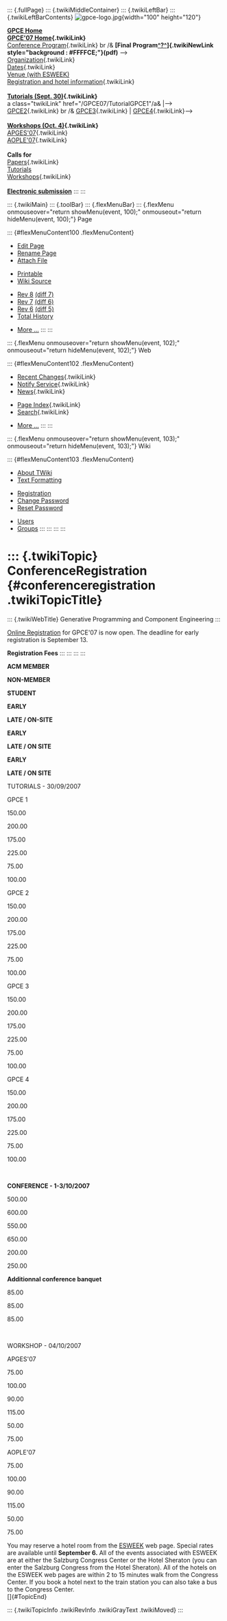 ::: {.fullPage}
::: {.twikiMiddleContainer}
::: {.twikiLeftBar}
::: {.twikiLeftBarContents}
![gpce-logo.jpg](../pub/GPCE07/WebLeftBar/gpce-logo.jpg){width="100"
height="120"}

**[GPCE Home](http://www.gpce.org/)**\
**[GPCE\'07 Home](WebHome){.twikiLink}**\
[Conference Program](ConferenceProgram){.twikiLink} br /& **[Final
Program[^?^](/edit/GPCE07/PubGPCE07WebHomeGpceProgrampdf?topicparent=GPCE07.ConferenceRegistration)]{.twikiNewLink
style="background : #FFFFCE;"}(pdf)** \--\>\
[Organization](ConferenceOrganization){.twikiLink}\
[Dates](ImportantDates){.twikiLink}\
[Venue (with
ESWEEK)](http://www.ida.liu.se/conferences/codes/esweek/venue.shtml)\
[Registration and hotel
information](ConferenceRegistration){.twikiLink}\
\
**[Tutorials (Sept. 30)](GpceTutorials){.twikiLink}**\
a class=\"twikiLink\" href=\"/GPCE07/TutorialGPCE1\"/a& \|\--\>
[GPCE2](TutorialGPCE2){.twikiLink} br /&
[GPCE3](/GPCE07/TutorialGPCE3){.twikiLink} \|
[GPCE4](/GPCE07/TutorialGPCE4){.twikiLink}\--\>\
\
**[Workshops (Oct. 4)](GpceWorkshops){.twikiLink}**\
[APGES\'07](APGES07){.twikiLink}\
[AOPLE\'07](AOPLE07){.twikiLink}\
\
**Calls for**\
[Papers](CallForPapers){.twikiLink}\
[Tutorials](http://resource-aware.org/twiki/bin/view/GPCE07/CallForTutorials)\
[Workshops](CallForWorkshops){.twikiLink}\
\
**[Electronic
submission](http://www.easychair.org/conferences/?conf=GPCE07)**
:::
:::

::: {.twikiMain}
::: {.toolBar}
::: {.flexMenuBar}
::: {.flexMenu onmouseover="return showMenu(event, 100);" onmouseout="return hideMenu(event, 100);"}
Page

::: {#flexMenuContent100 .flexMenuContent}
-   [Edit
    Page](http://www.program-transformation.org/edit/GPCE07/ConferenceRegistration?t=1536828008)
-   [Rename
    Page](http://www.program-transformation.org/rename/GPCE07/ConferenceRegistration)
-   [Attach
    File](http://www.program-transformation.org/attach/GPCE07/ConferenceRegistration)

<!-- -->

-   [Printable](http://www.program-transformation.org/view/GPCE07/ConferenceRegistration?skin=print.pattern)
-   [Wiki
    Source](http://www.program-transformation.org/view/GPCE07/ConferenceRegistration?skin=text&raw=on&contenttype=text/plain)

<!-- -->

-   [Rev
    8](http://www.program-transformation.org/view/GPCE07/ConferenceRegistration?rev=1.8)
    [(diff 7)](http://www.program-transformation.org/rdiff/GPCE07/ConferenceRegistration?rev1=1.8&rev2=1.7)
-   [Rev
    7](http://www.program-transformation.org/view/GPCE07/ConferenceRegistration?rev=1.7)
    [(diff 6)](http://www.program-transformation.org/rdiff/GPCE07/ConferenceRegistration?rev1=1.7&rev2=1.6)
-   [Rev
    6](http://www.program-transformation.org/view/GPCE07/ConferenceRegistration?rev=1.6)
    [(diff 5)](http://www.program-transformation.org/rdiff/GPCE07/ConferenceRegistration?rev1=1.6&rev2=1.5)
-   [Total
    History](http://www.program-transformation.org/rdiff/GPCE07/ConferenceRegistration)

<!-- -->

-   [More
    \...](http://www.program-transformation.org/oops/GPCE07/ConferenceRegistration?template=oopsmore&param1=1.8&param2=1.8)
:::
:::

::: {.flexMenu onmouseover="return showMenu(event, 102);" onmouseout="return hideMenu(event, 102);"}
Web

::: {#flexMenuContent102 .flexMenuContent}
-   [Recent Changes](WebChanges){.twikiLink}
-   [Notify Service](WebNotify){.twikiLink}
-   [News](WebNews){.twikiLink}

<!-- -->

-   [Page Index](WebIndex){.twikiLink}
-   [Search](WebSearch){.twikiLink}

<!-- -->

-   [More
    \...](http://www.program-transformation.org/oops/GPCE07/ConferenceRegistration?template=oopsmore&param1=1.8&param2=1.8)
:::
:::

::: {.flexMenu onmouseover="return showMenu(event, 103);" onmouseout="return hideMenu(event, 103);"}
Wiki

::: {#flexMenuContent103 .flexMenuContent}
-   [About
    TWiki](http://www.program-transformation.org/view/TWiki/WebHome)
-   [Text
    Formatting](http://www.program-transformation.org/view/TWiki/TextFormattingRules)

<!-- -->

-   [Registration](http://www.program-transformation.org/view/TWiki/TWikiRegistration)
-   [Change
    Password](http://www.program-transformation.org/view/TWiki/ChangePassword)
-   [Reset
    Password](http://www.program-transformation.org/view/TWiki/ResetPassword)

<!-- -->

-   [Users](http://www.program-transformation.org/view/Main/TWikiUsers)
-   [Groups](http://www.program-transformation.org/view/Main/TWikiGroups)
:::
:::
:::
:::

::: {.twikiTopic}
ConferenceRegistration {#conferenceregistration .twikiTopicTitle}
======================

::: {.twikiWebTitle}
Generative Programming and Component Engineering
:::

[Online Registration](http://www.regonline.com/GPCE) for GPCE\'07 is now
open. The deadline for early registration is September 13.

**Registration Fees**
:::
:::
:::
:::

**ACM MEMBER**

**NON-MEMBER**

**STUDENT**

**EARLY**

**LATE / ON-SITE**

**EARLY**

**LATE / ON SITE**

**EARLY**

**LATE / ON SITE**

TUTORIALS - 30/09/2007

GPCE 1

150.00

200.00

175.00

225.00

75.00

100.00

GPCE 2

150.00

200.00

175.00

225.00

75.00

100.00

GPCE 3

150.00

200.00

175.00

225.00

75.00

100.00

GPCE 4

150.00

200.00

175.00

225.00

75.00

100.00

 

**CONFERENCE - 1-3/10/2007**

500.00

600.00

550.00

650.00

200.00

250.00

**Additionnal conference banquet**

85.00

85.00

85.00

 

WORKSHOP - 04/10/2007

APGES\'07

75.00

100.00

90.00

115.00

50.00

75.00

AOPLE\'07

75.00

100.00

90.00

115.00

50.00

75.00

You may reserve a hotel room from the [ESWEEK](http://www.esweek.org/)
web page. Special rates are available until **September 6.** All of the
events associated with ESWEEK are at either the Salzburg Congress Center
or the Hotel Sheraton (you can enter the Salzburg Congress from the
Hotel Sheraton). All of the hotels on the ESWEEK web pages are within 2
to 15 minutes walk from the Congress Center. If you book a hotel next to
the train station you can also take a bus to the Congress Center.\
[]{#TopicEnd}

::: {.twikiTopicInfo .twikiRevInfo .twikiGrayText .twikiMoved}
:::
